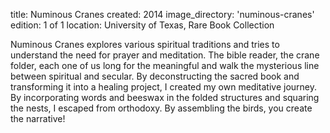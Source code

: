 title: Numinous Cranes 
created: 2014
image_directory: 'numinous-cranes'
edition: 1 of 1
location: University of Texas, Rare Book Collection

Numinous Cranes explores various spiritual traditions and tries to understand the need for prayer and meditation. The bible reader, the crane folder, each one of us long for the meaningful and walk the mysterious line between spiritual and secular. By deconstructing the sacred book and transforming it into a healing project, I created my own meditative journey. By incorporating words and beeswax in the folded structures and squaring the nests, I escaped from orthodoxy. By assembling the birds, you create the narrative!
